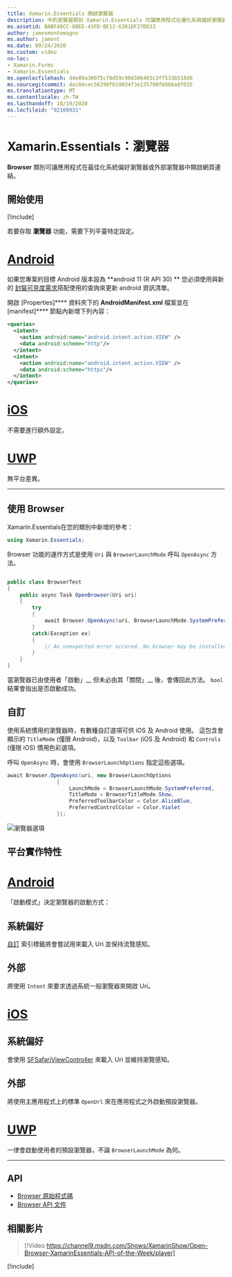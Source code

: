 ```yaml
---
title: Xamarin.Essentials 開啟瀏覽器
description: 中的瀏覽器類別 Xamarin.Essentials 可讓應用程式在優化系統偏好瀏覽器或外部瀏覽器中開啟網頁連結。
ms.assetid: BABF40CC-8BEE-43FD-BE12-6301DF27DD33
author: jamesmontemagno
ms.author: jamont
ms.date: 09/24/2020
ms.custom: video
no-loc:
- Xamarin.Forms
- Xamarin.Essentials
ms.openlocfilehash: d4e89a30075cf0d59c90d386403c3ff533b518d6
ms.sourcegitcommit: dac04cec56290fb19034f3e135708f6966a8f035
ms.translationtype: MT
ms.contentlocale: zh-TW
ms.lasthandoff: 10/19/2020
ms.locfileid: "92169931"
---
```

# <a name="no-locxamarinessentials-browser"></a>Xamarin.Essentials：瀏覽器

**Browser** 類別可讓應用程式在最佳化系統偏好瀏覽器或外部瀏覽器中開啟網頁連結。

## <a name="get-started"></a>開始使用

[!include[](~/essentials/includes/get-started.md)]

若要存取 **瀏覽器** 功能，需要下列平臺特定設定。

# <a name="android"></a>[Android](#tab/android)

如果您專案的目標 Android 版本設為 **android 11 (R API 30) ** 您必須使用與新的 [封裝可見度需求](https://developer.android.com/preview/privacy/package-visibility)搭配使用的查詢來更新 android 資訊清單。

開啟 [Properties]**** 資料夾下的 **AndroidManifest.xml** 檔案並在 [manifest]**** 節點內新增下列內容：

```xml
<queries>
  <intent>
    <action android:name="android.intent.action.VIEW" />
    <data android:scheme="http"/>
  </intent>
  <intent>
    <action android:name="android.intent.action.VIEW" />
    <data android:scheme="https"/>
  </intent>
</queries>
```

# <a name="ios"></a>[iOS](#tab/ios)

不需要進行額外設定。

# <a name="uwp"></a>[UWP](#tab/uwp)

無平台差異。

-----

## <a name="using-browser"></a>使用 Browser

Xamarin.Essentials在您的類別中新增的參考：

```csharp
using Xamarin.Essentials;
```

Browser 功能的運作方式是使用 `Uri` 與 `BrowserLaunchMode` 呼叫 `OpenAsync` 方法。

```csharp

public class BrowserTest
{
    public async Task OpenBrowser(Uri uri)
    {
        try
        {
            await Browser.OpenAsync(uri, BrowserLaunchMode.SystemPreferred);
        }
        catch(Exception ex)
        {
            // An unexpected error occured. No browser may be installed on the device.
        }
    }
}
```

當瀏覽器已由使用者「啟動」__ 但未必由其「關閉」__ 後，會傳回此方法。  `bool` 結果會指出是否啟動成功。

## <a name="customization"></a>自訂

使用系統慣用的瀏覽器時，有數種自訂選項可供 iOS 及 Android 使用。 這包含會顯示的 `TitleMode` (僅限 Android)，以及 `Toolbar` (iOS 及 Android) 和 `Controls` (僅限 iOS) 慣用色彩選項。

呼叫 `OpenAsync` 時，會使用 `BrowserLaunchOptions` 指定這些選項。

```csharp
await Browser.OpenAsync(uri, new BrowserLaunchOptions
                {
                    LaunchMode = BrowserLaunchMode.SystemPreferred,
                    TitleMode = BrowserTitleMode.Show,
                    PreferredToolbarColor = Color.AliceBlue,
                    PreferredControlColor = Color.Violet
                });
```

![瀏覽器選項](images/browser-options.png)

## <a name="platform-implementation-specifics"></a>平台實作特性

# <a name="android"></a>[Android](#tab/android)

「啟動模式」決定瀏覽器的啟動方式：

## <a name="system-preferred"></a>系統偏好

[自訂](https://developer.chrome.com/multidevice/android/customtabs) 索引標籤將會嘗試用來載入 Uri 並保持流覽感知。

## <a name="external"></a>外部

將使用 `Intent` 來要求透過系統一般瀏覽器來開啟 Uri。

# <a name="ios"></a>[iOS](#tab/ios)

## <a name="system-preferred"></a>系統偏好

會使用 [SFSafariViewController](xref:SafariServices.SFSafariViewController) 來載入 Uri 並維持瀏覽感知。

## <a name="external"></a>外部

將使用主應用程式上的標準 `OpenUrl` 來在應用程式之外啟動預設瀏覽器。

# <a name="uwp"></a>[UWP](#tab/uwp)

一律會啟動使用者的預設瀏覽器，不論 `BrowserLaunchMode` 為何。

--------------

## <a name="api"></a>API

- [Browser 原始程式碼](https://github.com/xamarin/Essentials/tree/main/Xamarin.Essentials/Browser)
- [Browser API 文件](xref:Xamarin.Essentials.Browser)

## <a name="related-video"></a>相關影片

> [!Video https://channel9.msdn.com/Shows/XamarinShow/Open-Browser-XamarinEssentials-API-of-the-Week/player]

[!include[](~/essentials/includes/xamarin-show-essentials.md)]
